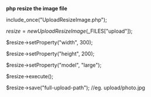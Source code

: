 **php resize the image file**

  include_once("UploadResizeImage.php");


$resize = new UploadResizeImage($_FILES["upload"]);

$resize->setProperty("width", 300);

$resize->setProperty("height", 200);

$resize->setProperty("model", "large");

$resize->execute();

$resize->save("full-upload-path"); //eg. upload/photo.jpg
